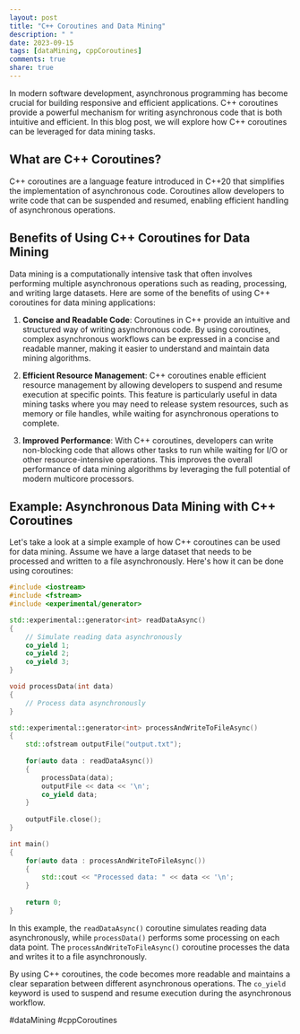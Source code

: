 ```yaml
---
layout: post
title: "C++ Coroutines and Data Mining"
description: " "
date: 2023-09-15
tags: [dataMining, cppCoroutines]
comments: true
share: true
---
```


In modern software development, asynchronous programming has become crucial for building responsive and efficient applications. C++ coroutines provide a powerful mechanism for writing asynchronous code that is both intuitive and efficient. In this blog post, we will explore how C++ coroutines can be leveraged for data mining tasks.

## What are C++ Coroutines?

C++ coroutines are a language feature introduced in C++20 that simplifies the implementation of asynchronous code. Coroutines allow developers to write code that can be suspended and resumed, enabling efficient handling of asynchronous operations.

## Benefits of Using C++ Coroutines for Data Mining

Data mining is a computationally intensive task that often involves performing multiple asynchronous operations such as reading, processing, and writing large datasets. Here are some of the benefits of using C++ coroutines for data mining applications:

1. **Concise and Readable Code**: Coroutines in C++ provide an intuitive and structured way of writing asynchronous code. By using coroutines, complex asynchronous workflows can be expressed in a concise and readable manner, making it easier to understand and maintain data mining algorithms.

2. **Efficient Resource Management**: C++ coroutines enable efficient resource management by allowing developers to suspend and resume execution at specific points. This feature is particularly useful in data mining tasks where you may need to release system resources, such as memory or file handles, while waiting for asynchronous operations to complete.

3. **Improved Performance**: With C++ coroutines, developers can write non-blocking code that allows other tasks to run while waiting for I/O or other resource-intensive operations. This improves the overall performance of data mining algorithms by leveraging the full potential of modern multicore processors.

## Example: Asynchronous Data Mining with C++ Coroutines

Let's take a look at a simple example of how C++ coroutines can be used for data mining. Assume we have a large dataset that needs to be processed and written to a file asynchronously. Here's how it can be done using coroutines:

```cpp
#include <iostream>
#include <fstream>
#include <experimental/generator>

std::experimental::generator<int> readDataAsync()
{
    // Simulate reading data asynchronously
    co_yield 1;
    co_yield 2;
    co_yield 3;
}

void processData(int data)
{
    // Process data asynchronously
}

std::experimental::generator<int> processAndWriteToFileAsync()
{
    std::ofstream outputFile("output.txt");
    
    for(auto data : readDataAsync())
    {
        processData(data);
        outputFile << data << '\n';
        co_yield data;
    }
    
    outputFile.close();
}

int main()
{
    for(auto data : processAndWriteToFileAsync())
    {
        std::cout << "Processed data: " << data << '\n';
    }
    
    return 0;
}
```

In this example, the `readDataAsync()` coroutine simulates reading data asynchronously, while `processData()` performs some processing on each data point. The `processAndWriteToFileAsync()` coroutine processes the data and writes it to a file asynchronously.

By using C++ coroutines, the code becomes more readable and maintains a clear separation between different asynchronous operations. The `co_yield` keyword is used to suspend and resume execution during the asynchronous workflow.

#dataMining #cppCoroutines